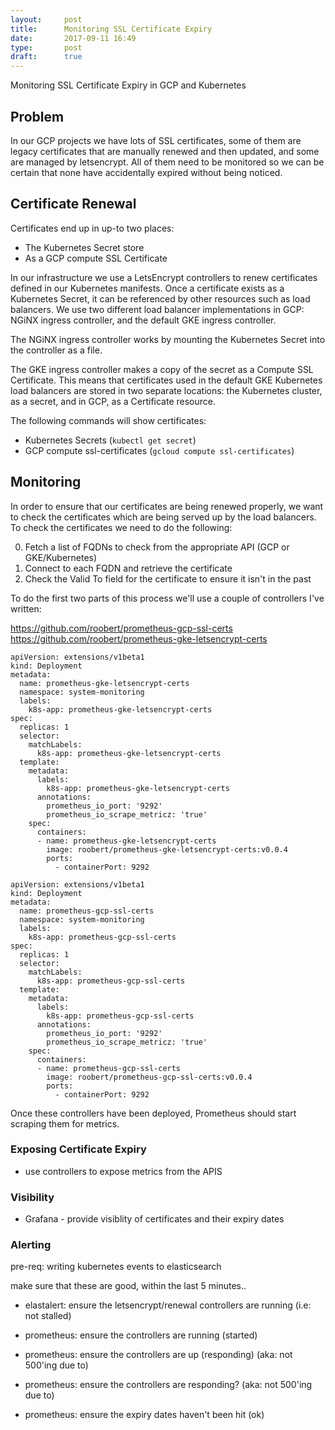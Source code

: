 ```yaml
---
layout:     post
title:      Monitoring SSL Certificate Expiry
date:       2017-09-11 16:49
type:       post
draft:      true
---
```


Monitoring SSL Certificate Expiry in GCP and Kubernetes

## Problem

In our GCP projects we have lots of SSL certificates, some of them are legacy certificates that are manually renewed and then updated, and some are managed by letsencrypt. All of them need to be monitored so we can be certain that none have accidentally expired without being noticed.

## Certificate Renewal

Certificates end up in up-to two places:

* The Kubernetes Secret store
* As a GCP compute SSL Certificate

In our infrastructure we use a LetsEncrypt controllers to renew certificates defined in our Kubernetes manifests. Once a certificate exists as a Kubernetes Secret, it can be referenced by other resources such as load balancers. We use two different load balancer implementations in GCP: NGiNX ingress controller, and the default GKE ingress controller.

The NGiNX ingress controller works by mounting the Kubernetes Secret into the controller as a file.

The GKE ingress controller makes a copy of the secret as a Compute SSL Certificate. This means that certificates used in the default GKE Kubernetes load balancers are stored in two separate locations: the Kubernetes cluster, as a secret, and in GCP, as a Certificate resource.

The following commands will show certificates:

* Kubernetes Secrets (`kubectl get secret`)
* GCP compute ssl-certificates (`gcloud compute ssl-certificates`)

## Monitoring

In order to ensure that our certificates are being renewed properly, we want to check the certificates which are being served up by the load balancers. To check the certificates we need to do the following:

0. Fetch a list of FQDNs to check from the appropriate API (GCP or GKE/Kubernetes)
0. Connect to each FQDN and retrieve the certificate
0. Check the Valid To field for the certificate to ensure it isn't in the past

To do the first two parts of this process we'll use a couple of controllers I've written:

<docker urls>

https://github.com/roobert/prometheus-gcp-ssl-certs
https://github.com/roobert/prometheus-gke-letsencrypt-certs

```
apiVersion: extensions/v1beta1
kind: Deployment
metadata:
  name: prometheus-gke-letsencrypt-certs
  namespace: system-monitoring
  labels:
    k8s-app: prometheus-gke-letsencrypt-certs
spec:
  replicas: 1
  selector:
    matchLabels:
      k8s-app: prometheus-gke-letsencrypt-certs
  template:
    metadata:
      labels:
        k8s-app: prometheus-gke-letsencrypt-certs
      annotations:
        prometheus_io_port: '9292'
        prometheus_io_scrape_metricz: 'true'
    spec:
      containers:
      - name: prometheus-gke-letsencrypt-certs
        image: roobert/prometheus-gke-letsencrypt-certs:v0.0.4
        ports:
          - containerPort: 9292
```

```
apiVersion: extensions/v1beta1
kind: Deployment
metadata:
  name: prometheus-gcp-ssl-certs
  namespace: system-monitoring
  labels:
    k8s-app: prometheus-gcp-ssl-certs
spec:
  replicas: 1
  selector:
    matchLabels:
      k8s-app: prometheus-gcp-ssl-certs
  template:
    metadata:
      labels:
        k8s-app: prometheus-gcp-ssl-certs
      annotations:
        prometheus_io_port: '9292'
        prometheus_io_scrape_metricz: 'true'
    spec:
      containers:
      - name: prometheus-gcp-ssl-certs
        image: roobert/prometheus-gcp-ssl-certs:v0.0.4
        ports:
          - containerPort: 9292
```

Once these controllers have been deployed, Prometheus should start scraping them for metrics.




### Exposing Certificate Expiry

* use controllers to expose metrics from the APIS

### Visibility

* Grafana - provide visiblity of certificates and their expiry dates

### Alerting

pre-req: writing kubernetes events to elasticsearch

make sure that these are good, within the last 5 minutes..

* elastalert: ensure the letsencrypt/renewal controllers are running (i.e: not stalled)

* prometheus: ensure the controllers are running (started)
* prometheus: ensure the controllers are up      (responding) (aka: not 500'ing due to)
* prometheus: ensure the controllers are responding? (aka: not 500'ing due to)
* prometheus: ensure the expiry dates haven't been hit (ok)



